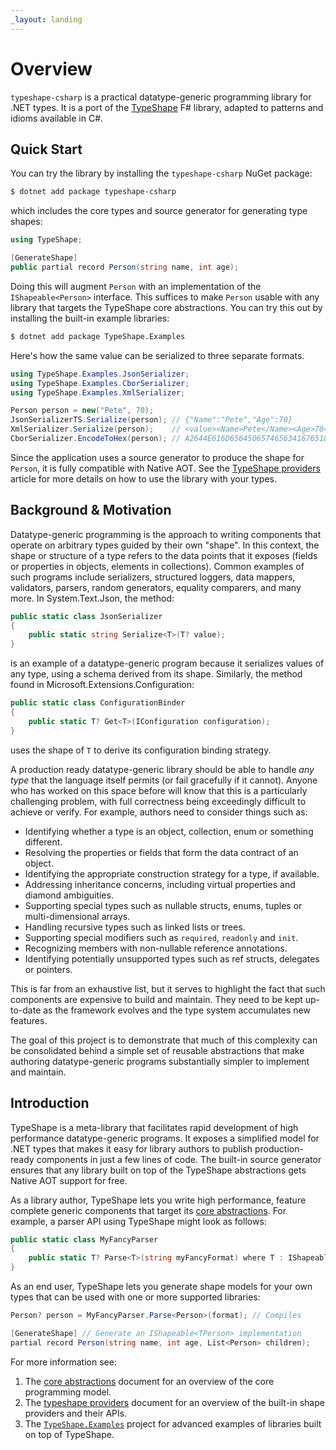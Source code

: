 ```yaml
---
_layout: landing
---
```


# Overview

`typeshape-csharp` is a practical datatype-generic programming library for .NET types. It is a port of the [TypeShape](https://github.com/eiriktsarpalis/TypeShape) F# library, adapted to patterns and idioms available in C#.

## Quick Start

You can try the library by installing the `typeshape-csharp` NuGet package:

```bash
$ dotnet add package typeshape-csharp
```

which includes the core types and source generator for generating type shapes:

```C#
using TypeShape;

[GenerateShape]
public partial record Person(string name, int age);
```

Doing this will augment `Person` with an implementation of the `IShapeable<Person>` interface. This suffices to make `Person` usable with any library that targets the TypeShape core abstractions. You can try this out by installing the built-in example libraries:

```bash
$ dotnet add package TypeShape.Examples
```

Here's how the same value can be serialized to three separate formats.

```csharp
using TypeShape.Examples.JsonSerializer;
using TypeShape.Examples.CborSerializer;
using TypeShape.Examples.XmlSerializer;

Person person = new("Pete", 70);
JsonSerializerTS.Serialize(person); // {"Name":"Pete","Age":70}
XmlSerializer.Serialize(person);    // <value><Name>Pete</Name><Age>70</Age></value>
CborSerializer.EncodeToHex(person); // A2644E616D656450657465634167651846
```

Since the application uses a source generator to produce the shape for `Person`, it is fully compatible with Native AOT. See the [TypeShape providers](https://eiriktsarpalis.github.io/typeshape-csharp/typeshape-providers.html) article for more details on how to use the library with your types.

## Background & Motivation

Datatype-generic programming is the approach to writing components that operate on arbitrary types guided by their own "shape". In this context, the shape or structure of a type refers to the data points that it exposes (fields or properties in objects, elements in collections). Common examples of such programs include serializers, structured loggers, data mappers, validators, parsers, random generators, equality comparers, and many more. In System.Text.Json, the method:

```C#
public static class JsonSerializer
{
    public static string Serialize<T>(T? value);
}
```

is an example of a datatype-generic program because it serializes values of any type, using a schema derived from its shape. Similarly, the method found in Microsoft.Extensions.Configuration:

```C#
public static class ConfigurationBinder
{
    public static T? Get<T>(IConfiguration configuration);
}
```

uses the shape of `T` to derive its configuration binding strategy.

A production ready datatype-generic library should be able to handle _any type_ that the language itself permits (or fail gracefully if it cannot). Anyone who has worked on this space before will know that this is a particularly challenging problem, with full correctness being exceedingly difficult to achieve or verify. For example, authors need to consider things such as:

* Identifying whether a type is an object, collection, enum or something different.
* Resolving the properties or fields that form the data contract of an object.
* Identifying the appropriate construction strategy for a type, if available.
* Addressing inheritance concerns, including virtual properties and diamond ambiguities.
* Supporting special types such as nullable structs, enums, tuples or multi-dimensional arrays.
* Handling recursive types such as linked lists or trees.
* Supporting special modifiers such as `required`, `readonly` and `init`.
* Recognizing members with non-nullable reference annotations.
* Identifying potentially unsupported types such as ref structs, delegates or pointers.

This is far from an exhaustive list, but it serves to highlight the fact that such components are expensive to build and maintain. They need to be kept up-to-date as the framework evolves and the type system accumulates new features.

The goal of this project is to demonstrate that much of this complexity can be consolidated behind a simple set of reusable abstractions that make authoring datatype-generic programs substantially simpler to implement and maintain.

## Introduction

TypeShape is a meta-library that facilitates rapid development of high performance datatype-generic programs. It exposes a simplified model for .NET types that makes it easy for library authors to publish production-ready components in just a few lines of code. The built-in source generator ensures that any library built on top of the TypeShape abstractions gets Native AOT support for free.

As a library author, TypeShape lets you write high performance, feature complete generic components that target its [core abstractions](https://github.com/eiriktsarpalis/typeshape-csharp/tree/main/docs/core-abstractions.md). For example, a parser API using TypeShape might look as follows:

```C#
public static class MyFancyParser
{
    public static T? Parse<T>(string myFancyFormat) where T : IShapeable<T>;
}
```

As an end user, TypeShape lets you generate shape models for your own types that can be used with one or more supported libraries:

```C#
Person? person = MyFancyParser.Parse<Person>(format); // Compiles

[GenerateShape] // Generate an IShapeable<TPerson> implementation
partial record Person(string name, int age, List<Person> children);
```

For more information see:

1. The [core abstractions](https://eiriktsarpalis.github.io/typeshape-csharp/core-abstractions.html) document for an overview of the core programming model.
2. The [typeshape providers](https://eiriktsarpalis.github.io/typeshape-csharp/typeshape-providers.html) document for an overview of the built-in shape providers and their APIs.
3. The [`TypeShape.Examples`](https://github.com/eiriktsarpalis/typeshape-csharp/tree/main/src/TypeShape.Examples) project for advanced examples of libraries built on top of TypeShape.